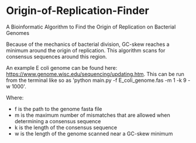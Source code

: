 # Origin-of-Replication-Finder
A Bioinformatic Algorithm to Find the Origin of Replication on Bacterial Genomes

Because of the mechanics of bacterial division, GC-skew reaches a minimum around the origin of replication. This algorithm scans for consensus sequences around this region.

An example E coli genome can be found here: https://www.genome.wisc.edu/sequencing/updating.htm. This can be run from the terminal like so as 'python main.py -f E_coli_genome.fas -m 1 -k 9 -w 1000'.

Where:
* f is the path to the genome fasta file
* m is the maximum number of mismatches that are allowed when determining a consensus sequence
* k is the length of the consensus sequence
* w is the length of the genome scanned near a GC-skew minimum

